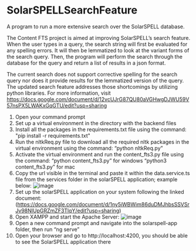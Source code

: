 # SolarSPELLSearchFeature
A program to run a more extensive search over the SolarSPELL database.

The Content FTS project is aimed at improving SolarSPELL’s search feature. When the user types in a query, the search string will first be evaluated for any spelling errors. It will then be lemmatized to look at the variant forms of the search query. Then, the program will perform the search through the database for the query and return a list of results in a json format.

The current search does not support corrective spelling for the search query nor does it provide results for the lemmatized version of the query. The updated search feature addresses those shortcomings by utilizing python libraries. For more information, visit https://docs.google.com/document/d/12vcUJrG87QU80aVGHwgDJWU59V57nsPX5LWAKxGqGTU/edit?usp=sharing

1. Open your command prompt
2. Set up a virtual environment in the directory with the backend files
3. Install all the packages in the requirements.txt file using the command:
  "pip install -r requirements.txt"
4. Run the nltkReq.py file to download all the required nltk packages in the virtual environment using the command:
  “python nltkReq.py”
5. Activate the virtual environment and run the content_fts3.py file using the command:
  “python content_fts3.py” for windows 
  “python3 content_fts3.py” for mac
6. Copy the url visible in the terminal and paste it within the data.service.ts file from the services folder in the solarSPELL application; example below:
![image](https://user-images.githubusercontent.com/91769429/218340905-ce2c9ec9-157d-49a8-95b7-b8932189b57b.png)
7. Set up the solarSPELL application on your system following the linked document: (https://docs.google.com/document/d/1ny5iWBWim86duDMJhbsSSVSrJv98NIUpGRZmZF3TlqY/edit?usp=sharing)
8. Open XAMPP and start the Apache Server:
![image](https://user-images.githubusercontent.com/91769429/218341078-c43a3039-5b2b-4ca6-b31a-5e9f8eaf0c24.png)
9. Open a new command prompt and navigate into the solarspell-app folder, then run “ng serve”
10. Open your browser and go to http://localhost:4200, you should be able to see the SolarSPELL application there
